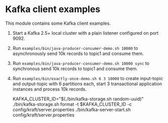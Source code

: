 # Kafka client examples

This module contains some Kafka client examples.

1. Start a Kafka 2.5+ local cluster with a plain listener configured on port 9092.
2. Run `examples/bin/java-producer-consumer-demo.sh 10000` to asynchronously send 10k records to topic1 and consume them.
3. Run `examples/bin/java-producer-consumer-demo.sh 10000 sync` to synchronous send 10k records to topic1 and consume them.
4. Run `examples/bin/exactly-once-demo.sh 6 3 10000` to create input-topic and output-topic with 6 partitions each,
   start 3 transactional application instances and process 10k records.

   KAFKA_CLUSTER_ID="$(./bin/kafka-storage.sh random-uuid)"
   ./bin/kafka-storage.sh format -t $KAFKA_CLUSTER_ID -c config/kraft/server.properties
   ./bin/kafka-server-start.sh config/kraft/server.properties
